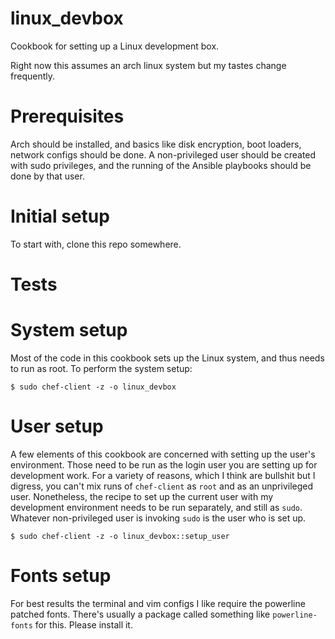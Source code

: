 # linux_devbox

Cookbook for setting up a Linux development box.

Right now this assumes an arch linux system but my tastes change frequently.

# Prerequisites

Arch should be installed, and basics like disk encryption, boot loaders, network configs should be done.  A non-privileged user should be created with sudo privileges, and the running of the Ansible playbooks should be done by that user.

# Initial setup

To start with, clone this repo somewhere.

# Tests

# System setup

Most of the code in this cookbook sets up the Linux system, and thus needs to run as root.  To perform the system setup:

    $ sudo chef-client -z -o linux_devbox

# User setup

A few elements of this cookbook are concerned with setting up the user's environment.  Those need to be run as the login user you are setting up for development work.  For a variety of reasons, which I think are bullshit but I digress, you can't mix runs of `chef-client` as `root` and as an unprivileged user.  Nonetheless, the recipe to set up the current user with my development environment needs to be run separately, and still as `sudo`.  Whatever non-privileged user is invoking `sudo` is the user who is set up.

    $ sudo chef-client -z -o linux_devbox::setup_user


# Fonts setup

For best results the terminal and vim configs I like require the powerline patched fonts.  There's usually a package called something like `powerline-fonts` for this.  Please install it.



